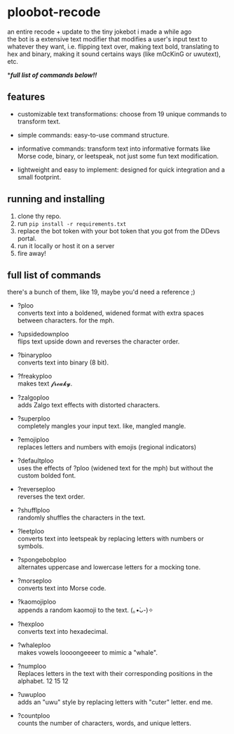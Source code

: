 # ploobot-recode
an entire recode + update to the tiny jokebot i made a while ago <br>
the bot is a extensive text modifier that modifies a user's input text to whatever they want, i.e. flipping text over, making text bold, translating to hex and binary, making it sound certains ways (like mOcKinG or uwutext), etc. <br>

****full list of commands below!!***

## features
- customizable text transformations: choose from 19 unique commands to transform text. 

- simple commands: easy-to-use command structure.

- informative commands: transform text into informative formats like Morse code, binary, or leetspeak, not just some fun text modification.

- lightweight and easy to implement: designed for quick integration and a small footprint.

## running and installing 
1. clone thy repo.
2. run `pip install -r requirements.txt`
3. replace the bot token with your bot token that you got from the DDevs portal.
4. run it locally or host it on a server
5. fire away!

## full list of commands
there's a bunch of them, like 19, maybe you'd need a reference ;) <br>

- ?ploo  
  converts text into a boldened, widened format with extra spaces between characters. for the mph.

- ?upsidedownploo  
  flips text upside down and reverses the character order.

- ?binaryploo  
  converts text into binary (8 bit).

- ?freakyploo  
  makes text 𝓯𝓻𝓮𝓪𝓴𝔂.

- ?zalgoploo  
  adds Zalgo text effects with distorted characters.

- ?superploo  
  completely mangles your input text. like, mangled mangle. 

- ?emojiploo  
  replaces letters and numbers with emojis (regional indicators)

- ?defaultploo  
  uses the effects of ?ploo (widened text for the mph) but without the custom bolded font.

- ?reverseploo  
  reverses the text order.

- ?shufflploo  
  randomly shuffles the characters in the text.

- ?leetploo  
  converts text into leetspeak by replacing letters with numbers or symbols.

- ?spongebobploo  
  alternates uppercase and lowercase letters for a mocking tone.

- ?morseploo  
  converts text into Morse code.

- ?kaomojiploo  
  appends a random kaomoji to the text. (｡•̀ᴗ-)✧

- ?hexploo  
  converts text into hexadecimal.

- ?whaleploo  
  makes vowels loooongeeeer to mimic a "whale".

- ?numploo  
  Replaces letters in the text with their corresponding positions in the alphabet. 12 15 12

- ?uwuploo  
  adds an "uwu" style by replacing letters with "cuter" letter. end me. 

- ?countploo  
  counts the number of characters, words, and unique letters.
